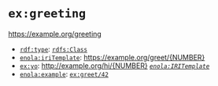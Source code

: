 # `ex:greeting`

<https://example.org/greeting>

* [`rdf:type`](https://docs.enola.dev/models/www.w3.org/1999/02/22-rdf-syntax-ns/type/): [`rdfs:Class`](https://docs.enola.dev/models/www.w3.org/2000/01/rdf-schema/Class/)
* [`enola:iriTemplate`](https://docs.enola.dev/models/enola.dev/iriTemplate/): https://example.org/greet/{NUMBER}
* [`ex:yo`](https://example.org/yo): http://example.org/hi/{NUMBER} _[`enola:IRITemplate`](https://docs.enola.dev/models/enola.dev/IRITemplate/)_
* [`enola:example`](https://docs.enola.dev/models/enola.dev/example/): [`ex:greet/42`](greet/_NUMBER.md?NUMBER=42)
